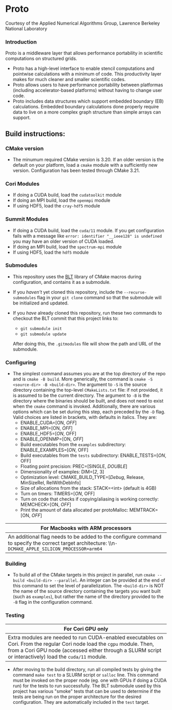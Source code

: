 # Proto
Courtesy of the Applied Numerical Algorithms Group, Lawrence Berkeley National Laboratory

### Introduction
Proto is a middleware layer that allows performance portability in scientific computations on structured grids. 
* Proto has a high-level interface to enable stencil computations and pointwise calculations with a minimum of code.  This productivity layer makes for much cleaner and smaller scientific codes.
* Proto allows users to have performance portability between platformas (including accelerator-based platforms) without having to change user code.
* Proto includes data structures which support embedded boundary (EB) calculations.  Embedded boundary calculations done properly require data to live on a more complex graph structure than simple arrays can support. 

## Build instructions:
### CMake version
* The minumum required CMake version is 3.20. If an older version is the default on your platform, load a `cmake` module with a sufficiently new version. Configuration has been tested through CMake 3.21.
### Cori Modules
* If doing a CUDA build, load the `cudatoolkit` module
* If doing an MPI build, load the `openmpi` module
* If using HDF5, load the `cray-hdf5` module
### Summit Modules
* If doing a CUDA build, load the `cuda/11` module. If you get configuration fails with a message like `error: identifier "__ieee128" is
  undefined` you may have an older version of CUDA loaded.
* If doing an MPI build, load the `spectrum-mpi` module
* If using HDF5, load the `hdf5` module

### Submodules
* This repository uses the [BLT](https://github.com/LLNL/blt) library of CMake macros during configuration, and contains it as a submodule.
* If you *haven't* yet cloned this repository, include the `--recurse-submodules` flag in your `git clone` command so that the submodule will be initialized and updated.
* If you *have* already cloned this repository, run these two commands to checkout the BLT commit that this project links to:
   - `git submodule init`
   - `git submodule update`
   
   After doing this, the `.gitmodules` file will show the path and URL of the submodule.

### Configuring
* The simplest command assumes you are at the top directory of the repo and is `cmake -B build`. More generically, the command is `cmake -S <source-dir> -B <build-dir>`. The argument to `-S` is the source directory containing the top-level `CMakeLists.txt` file: if not provided, it is assumed to be the current directory. The argument to `-B` is the directory where the binaries should be built, and does not need to exist when the `cmake` command is invoked. Additionally, there are various options which can be set during this step, each preceded by the `-D` flag. Valid choices are listed in brackets, with defaults in italics. They are:
   - ENABLE_CUDA=[ON, *OFF*]
   - ENABLE_MPI=[ON, *OFF*]
   - ENABLE_HDF5=[*ON*, OFF]
   - ENABLE_OPENMP=[ON, *OFF*]
   - Build executables from the `examples` subdirectory: ENABLE_EXAMPLES=[*ON*, OFF]
   - Build executables from the `tests` subdirectory: ENABLE_TESTS=[*ON*, OFF]
   - Floating point precision: PREC=[SINGLE, *DOUBLE*]
   - Dimensionality of examples: DIM=[*2*, 3]
   - Optimization level: CMAKE_BUILD_TYPE=[*Debug*, Release, MinSizeRel, RelWithDebInfo]
   - Size of allocations from the stack: STACK=\<int\> (default is 4GB)
   - Turn on timers: TIMERS=[*ON*, OFF]
   - Turn on code that checks if copying/aliasing is working correctly: MEMCHECK=[ON, *OFF*]
   - Print the amount of data allocated per protoMalloc: MEMTRACK=[ON, *OFF*]

| For Macbooks with ARM processors |
| -------------------------------- |
| An additional flag needs to be added to the configure command to specify the correct target architecture: \\\n`-DCMAKE_APPLE_SILICON_PROCESSOR=arm64` |
   
### Building
* To build all of the CMake targets in this project in parallel, run `cmake --build <build-dir> --parallel`. An integer can be provided at the end of this command to set the level of parallelization. The `<build-dir>` is NOT the name of the source directory containing the targets you want built (such as `examples`), but rather the name of the directory provided to the `-B` flag in the configuration command.
   
### Testing
| For Cori GPU only| 
| ---------------- |
| Extra modules are needed to run CUDA-enabled executables on Cori. From the regular Cori node load the `cgpu` module. Then, from a Cori GPU node (accessed either through a SLURM script or interactively) load the `cuda/11` module. |
* After moving to the build directory, run all compiled tests by giving the command `make test` to a SLURM script or `salloc` line. This command must be invoked on the proper node (eg. one with GPUs if doing a CUDA run) for the tests to run successfully. The BLT submodule used by this project has various "smoke" tests that can be used to determine if the tests are being run on the proper architecture for the desired configuration. They are automatically included in the `test` target.
